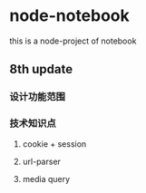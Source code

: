 # node-notebook
this is a node-project of notebook


## 8th update

### 设计功能范围



### 技术知识点

1. cookie + session

2. url-parser

3. media query
